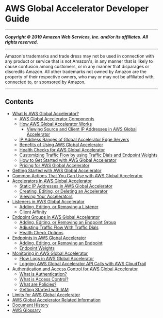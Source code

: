 # AWS Global Accelerator Developer Guide

-----
*****Copyright &copy; 2019 Amazon Web Services, Inc. and/or its affiliates. All rights reserved.*****

-----
Amazon's trademarks and trade dress may not be used in 
     connection with any product or service that is not Amazon's, 
     in any manner that is likely to cause confusion among customers, 
     or in any manner that disparages or discredits Amazon. All other 
     trademarks not owned by Amazon are the property of their respective
     owners, who may or may not be affiliated with, connected to, or 
     sponsored by Amazon.

-----
## Contents
+ [What Is AWS Global Accelerator?](what-is-global-accelerator.md)
   + [AWS Global Accelerator Components](introduction-components.md)
   + [How AWS Global Accelerator Works](introduction-how-it-works.md)
      + [Viewing Source and Client IP Addresses in AWS Global Accelerator](introduction-how-it-works.client-ip.md)
   + [IP Address Ranges of Global Accelerator Edge Servers](introduction-ip-ranges.md)
   + [Benefits of Using AWS Global Accelerator](introduction-benefits-of-migrating.md)
   + [Health Checks for AWS Global Accelerator](about-endpoint-groups-automatic-health-checks.md)
   + [Customizing Traffic Flow by using Traffic Dials and Endpoint Weights](introduction-traffic-dials-weights.md)
   + [How to Get Started with AWS Global Accelerator](introduction-get-started.md)
   + [Pricing for AWS Global Accelerator](introduction-pricing.md)
+ [Getting Started with AWS Global Accelerator](getting-started.md)
+ [Common Actions That You Can Use with AWS Global Accelerator](global-accelerator-actions.md)
+ [Accelerators in AWS Global Accelerator](about-accelerators.md)
   + [Static IP Addresses in AWS Global Accelerator](about-static-ip-addresses.md)
   + [Creating, Editing, or Deleting an Accelerator](about-accelerators.creating-editing.md)
   + [Viewing Your Accelerators](about-accelerators.viewing.md)
+ [Listeners in AWS Global Accelerator](about-listeners.md)
   + [Adding, Editing, or Removing a Listener](about-listeners.creating-listeners.md)
   + [Client Affinity](about-listeners-client-affinity.md)
+ [Endpoint Groups in AWS Global Accelerator](about-endpoint-groups.md)
   + [Adding, Editing, or Removing an Endpoint Group](about-endpoint-groups.create-endpoint-group.md)
   + [Adjusting Traffic Flow With Traffic Dials](about-endpoint-groups-traffic-dial.md)
   + [Health Check Options](about-endpoint-groups-health-check-options.md)
+ [Endpoints in AWS Global Accelerator](about-endpoints.md)
   + [Adding, Editing, or Removing an Endpoint](about-endpoints-adding-endpoints.md)
   + [Endpoint Weights](about-endpoints-endpoint-weights.md)
+ [Monitoring in AWS Global Accelerator](monitoring-global-accelerator.md)
   + [Flow Logs in AWS Global Accelerator](monitoring-global-accelerator.flow-logs.md)
   + [Logging AWS Global Accelerator API Calls with AWS CloudTrail](logging-using-cloudtrail.md)
+ [Authentication and Access Control for AWS Global Accelerator](auth-and-access-control.md)
   + [What is Authentication?](auth_access_what-is-authentication.md)
   + [What is Access Control?](auth_access_what-is-access-control.md)
   + [What are Policies?](auth_access_what-are-policies.md)
   + [Getting Started with IAM](auth_access_getting-started.md)
+ [Limits for AWS Global Accelerator](limits-global-accelerator.md)
+ [AWS Global Accelerator Related Information](Resources.md)
+ [Document History](WhatsNew.md)
+ [AWS Glossary](glossary.md)